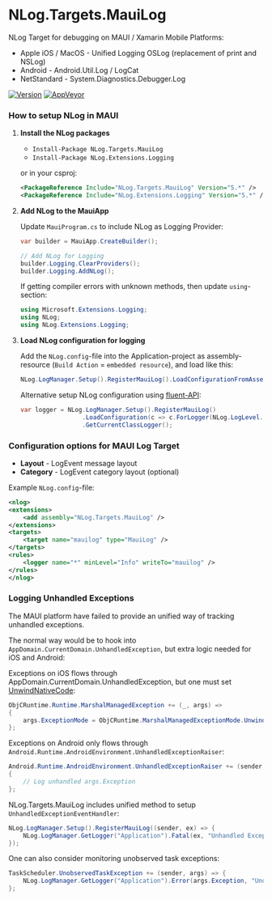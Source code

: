 # NLog.Targets.MauiLog
NLog Target for debugging on MAUI / Xamarin Mobile Platforms:

- Apple iOS / MacOS - Unified Logging OSLog (replacement of print and NSLog) 
- Android - Android.Util.Log / LogCat
- NetStandard - System.Diagnostics.Debugger.Log

[![Version](https://badge.fury.io/nu/NLog.Targets.MauiLog.svg)](https://www.nuget.org/packages/NLog.Targets.MauiLog)
[![AppVeyor](https://img.shields.io/appveyor/ci/nlog/nlog-targets-mauilog/master.svg)](https://ci.appveyor.com/project/nlog/nlog-targets-mauilog/branch/master)

### How to setup NLog in MAUI

1) **Install the NLog packages**

   - `Install-Package NLog.Targets.MauiLog` 
   - `Install-Package NLog.Extensions.Logging` 
    
   or in your csproj:

    ```xml
    <PackageReference Include="NLog.Targets.MauiLog" Version="5.*" />
    <PackageReference Include="NLog.Extensions.Logging" Version="5.*" />
    ```

2) **Add NLog to the MauiApp**

   Update `MauiProgram.cs` to include NLog as Logging Provider: 
   ```csharp
   var builder = MauiApp.CreateBuilder();

   // Add NLog for Logging
   builder.Logging.ClearProviders();
   builder.Logging.AddNLog();
   ```

   If getting compiler errors with unknown methods, then update `using`-section:
   ```csharp
   using Microsoft.Extensions.Logging;
   using NLog;
   using NLog.Extensions.Logging;
   ```

3) **Load NLog configuration for logging**

   Add the `NLog.config`-file into the Application-project as assembly-resource (`Build Action` = `embedded resource`), and load like this:
   ```csharp
   NLog.LogManager.Setup().RegisterMauiLog().LoadConfigurationFromAssemblyResource(typeof(App).Assembly);
   ```
   Alternative setup NLog configuration using [fluent-API](https://github.com/NLog/NLog/wiki/Fluent-Configuration-API):
   ```csharp
   var logger = NLog.LogManager.Setup().RegisterMauiLog()
                    .LoadConfiguration(c => c.ForLogger(NLog.LogLevel.Debug).WriteToMauiLog())
                    .GetCurrentClassLogger();
   ```

### Configuration options for MAUI Log Target

- **Layout** - LogEvent message layout
- **Category** - LogEvent category layout (optional)

Example `NLog.config`-file:
```xml
<nlog>
<extensions>
    <add assembly="NLog.Targets.MauiLog" />
</extensions>
<targets>
    <target name="mauilog" type="MauiLog" />
</targets>
<rules>
    <logger name="*" minLevel="Info" writeTo="mauilog" />
</rules>
</nlog>
```

### Logging Unhandled Exceptions

The MAUI platform have failed to provide an unified way of tracking unhandled exceptions.

The normal way would be to hook into `AppDomain.CurrentDomain.UnhandledException`, but extra logic needed for iOS and Android:

Exceptions on iOS flows through AppDomain.CurrentDomain.UnhandledException, but one must set [UnwindNativeCode](https://github.com/xamarin/xamarin-macios/issues/15252):
```csharp
ObjCRuntime.Runtime.MarshalManagedException += (_, args) =>
{
    args.ExceptionMode = ObjCRuntime.MarshalManagedExceptionMode.UnwindNativeCode;
};
```

Exceptions on Android only flows through `Android.Runtime.AndroidEnvironment.UnhandledExceptionRaiser`:
```csharp
Android.Runtime.AndroidEnvironment.UnhandledExceptionRaiser += (sender, args) =>
{
    // Log unhandled args.Exception
};
```

NLog.Targets.MauiLog includes unified method to setup `UnhandledExceptionEventHandler`:
```csharp
NLog.LogManager.Setup().RegisterMauiLog((sender, ex) => {
    NLog.LogManager.GetLogger("Application").Fatal(ex, "Unhandled Exception");
});
```

One can also consider monitoring unobserved task exceptions:
```csharp
TaskScheduler.UnobservedTaskException += (sender, args) => {
    NLog.LogManager.GetLogger("Application").Error(args.Exception, "Unobserved Task Exception");
};
```